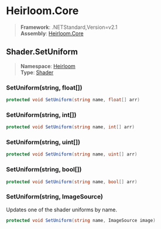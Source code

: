 # Heirloom.Core

> **Framework**: .NETStandard,Version=v2.1  
> **Assembly**: [Heirloom.Core][0]  

## Shader.SetUniform

> **Namespace**: [Heirloom][0]  
> **Type**: [Shader][1]  

### SetUniform(string, float[])

```cs
protected void SetUniform(string name, float[] arr)
```

### SetUniform(string, int[])

```cs
protected void SetUniform(string name, int[] arr)
```

### SetUniform(string, uint[])

```cs
protected void SetUniform(string name, uint[] arr)
```

### SetUniform(string, bool[])

```cs
protected void SetUniform(string name, bool[] arr)
```

### SetUniform(string, ImageSource)

Updates one of the shader uniforms by name.

```cs
protected void SetUniform(string name, ImageSource image)
```

[0]: ../Heirloom.Core.md
[1]: Heirloom.Shader.md
